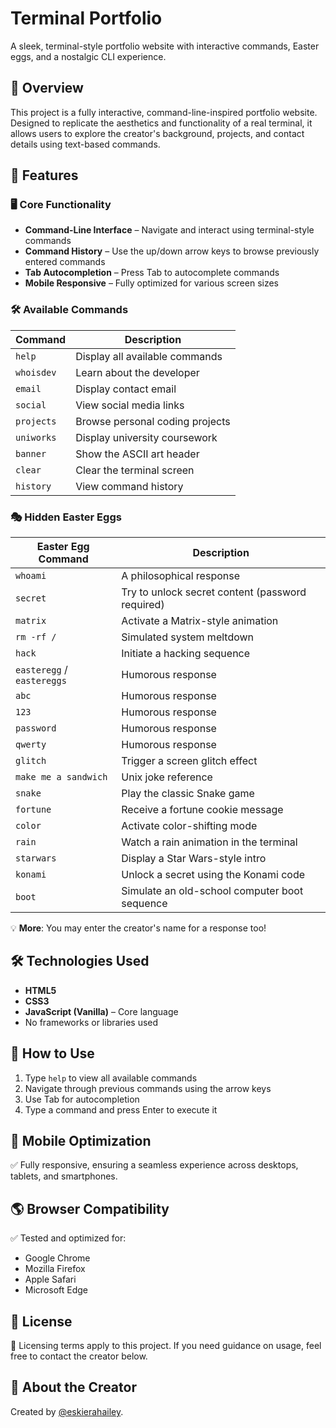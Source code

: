 # Terminal Portfolio

A sleek, terminal-style portfolio website with interactive commands, Easter eggs, and a nostalgic CLI experience.

## 📌 Overview

This project is a fully interactive, command-line-inspired portfolio website. Designed to replicate the aesthetics and functionality of a real terminal, it allows users to explore the creator's background, projects, and contact details using text-based commands.

## 🎯 Features

### 🖥️ Core Functionality
- **Command-Line Interface** – Navigate and interact using terminal-style commands
- **Command History** – Use the up/down arrow keys to browse previously entered commands
- **Tab Autocompletion** – Press Tab to autocomplete commands
- **Mobile Responsive** – Fully optimized for various screen sizes

### 🛠️ Available Commands

| Command | Description |
|---------|-------------|
| `help` | Display all available commands |
| `whoisdev` | Learn about the developer |
| `email` | Display contact email |
| `social` | View social media links |
| `projects` | Browse personal coding projects |
| `uniworks` | Display university coursework |
| `banner` | Show the ASCII art header |
| `clear` | Clear the terminal screen |
| `history` | View command history |


### 🎭 Hidden Easter Eggs

| Easter Egg Command | Description |
|-------------------|-------------|
| `whoami` | A philosophical response |
| `secret` | Try to unlock secret content (password required) |
| `matrix` | Activate a Matrix-style animation |
| `rm -rf /` | Simulated system meltdown |
| `hack` | Initiate a hacking sequence |
| `easteregg` / `eastereggs` | Humorous response |
| `abc` | Humorous response |
| `123` | Humorous response |
| `password` | Humorous response |
| `qwerty` | Humorous response |
| `glitch` | Trigger a screen glitch effect |
| `make me a sandwich` | Unix joke reference |
| `snake` | Play the classic Snake game |
| `fortune` | Receive a fortune cookie message |
| `color` | Activate color-shifting mode |
| `rain` | Watch a rain animation in the terminal |
| `starwars` | Display a Star Wars-style intro |
| `konami` | Unlock a secret using the Konami code |
| `boot` | Simulate an old-school computer boot sequence |

💡 **More**: You may enter the creator's name for a response too!

## 🛠️ Technologies Used

- **HTML5** 
- **CSS3** 
- **JavaScript (Vanilla)** – Core language
- No frameworks or libraries used

## 📖 How to Use

1. Type `help` to view all available commands
2. Navigate through previous commands using the arrow keys
3. Use Tab for autocompletion
4. Type a command and press Enter to execute it

## 📱 Mobile Optimization

✅ Fully responsive, ensuring a seamless experience across desktops, tablets, and smartphones.

## 🌎 Browser Compatibility

✅ Tested and optimized for:
- Google Chrome
- Mozilla Firefox
- Apple Safari
- Microsoft Edge

## 📜 License

📢 Licensing terms apply to this project. If you need guidance on usage, feel free to contact the creator below.

## 👤 About the Creator

Created by [@eskierahailey](https://www.linkedin.com/in/eskierahailey).
